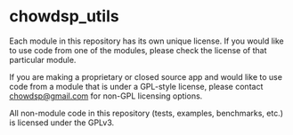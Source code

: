 # chowdsp_utils

Each module in this repository has its own unique license. If you would like to use code from one of the modules, please check the license of that particular module.

If you are making a proprietary or closed source app and would like to use code from a module that is under a GPL-style license, please contact chowdsp@gmail.com for non-GPL licensing options.

All non-module code in this repository (tests, examples, benchmarks, etc.) is licensed under the GPLv3.
